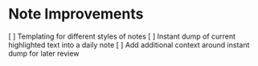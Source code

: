 # Note Improvements

[ ] Templating for different styles of notes
[ ] Instant dump of current highlighted text into a daily note
[ ] Add additional context around instant dump for later review
